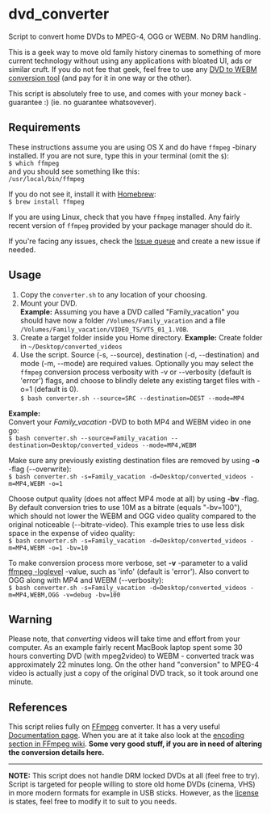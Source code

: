 # dvd_converter
Script to convert home DVDs to MPEG-4, OGG or WEBM. No DRM handling. 

This is a geek way to move old family history cinemas to something of more current technology without using any applications with bloated UI, ads or similar cruft. If you do not fee that geek, feel free to use any [DVD to WEBM conversion tool](https://lmgtfy.com/?q=DVD+to+webm+conversion+tool) (and pay for it in one way or the other).

This script is absolutely free to use, and comes with your money back -guarantee :) (ie. no guarantee whatsovever).

## Requirements
These instructions assume you are using OS X and do have ```ffmpeg``` -binary installed. If you are not sure, type this in your terminal (omit the ```$```):  
```$ which ffmpeg```  
and you should see something like this:  
```/usr/local/bin/ffmpeg```

If you do not see it, install it with [Homebrew](https://brew.sh/):  
```$ brew install ffmpeg```

If you are using Linux, check that you have ```ffmpeg``` installed. Any fairly recent version of ```ffmpeg``` provided by your package manager should do it.

If you're facing any issues, check the [Issue queue](https://github.com/rpsu/dvd_converter/issues) and create a new issue if needed.


## Usage

1. Copy the ```converter.sh``` to any location of your choosing.
2. Mount your DVD.  
**Example:** Assuming you have a DVD called "Family_vacation" you should have now a folder ```/Volumes/Family_vacation``` and a file ```/Volumes/Family_vacation/VIDEO_TS/VTS_01_1.VOB```.
3. Create a target folder inside you Home directory. 
**Example:** Create folder in ```~/Desktop/converted_videos```
4. Use the script. Source (-s, --source), destination (-d, --destination) and 
  mode (-m, --mode) are required values. Optionally you may select the ```ffmpeg```
  conversion process verbosity with -v or --verbosity (default is 'error') flags,
  and choose to blindly delete any existing target files with -o=1 (default is 0).  
  ```$ bash converter.sh --source=SRC --destination=DEST --mode=MP4```  

**Example:**  
Convert your _Family_vacation_ -DVD to both MP4 and WEBM video in one go:  
```$ bash converter.sh --source=Family_vacation --destination=Desktop/converted_videos --mode=MP4,WEBM```  

Make sure any previously existing destination files are removed by using **-o** -flag (--overwrite):  
```$ bash converter.sh -s=Family_vacation -d=Desktop/converted_videos -m=MP4,WEBM -o=1```  

Choose output quality (does not affect MP4 mode at all) by using **-bv** -flag. By default conversion tries to use 10M as a bitrate (equals "-bv=100"), which should not lower the WEBM and OGG video quality compared to the original noticeable (--bitrate-video). This example tries to use less disk space in the expense of video quality:  
```$ bash converter.sh -s=Family_vacation -d=Desktop/converted_videos -m=MP4,WEBM -o=1 -bv=10```  

To make conversion process more verbose, set **-v** -parameter to a valid [ffmpeg -loglevel](https://www.ffmpeg.org/ffmpeg.html#Generic-options) -value, such as 'info' (default is 'error'). Also convert to OGG along with MP4 and WEBM (--verbosity):  
```$ bash converter.sh -s=Family_vacation -d=Desktop/converted_videos -m=MP4,WEBM,OGG -v=debug -bv=100 ```  

## Warning

Please note, that *converting* videos will take time and effort from your computer. As an example fairly recent MacBook laptop spent some 30 hours converting DVD (with mpeg2video) to WEBM  - converted track was approximately 22 minutes long. On the other hand "conversion" to MPEG-4 video is actually just a copy of the original DVD track, so it took around one minute.

## References

This script relies fully on [FFmpeg](https://www.ffmpeg.org) converter. It has a 
very useful [Documentation page](https://www.ffmpeg.org/ffmpeg.html). When you 
are at it take also look at the [encoding section in FFmpeg wiki](https://trac.ffmpeg.org/wiki#Encoding). **Some very good stuff, if you are in need of altering
the conversion details here.**

---

**NOTE:** This script does not handle DRM locked DVDs at all (feel free to try). Script is targeted for people willing to store old home DVDs (cinema, VHS) in more modern formats for example in USB sticks. However, as the [license](https://github.com/rpsu/dvd_converter/blob/master/LICENSE) is states, feel free to modify it to suit to you needs. 

